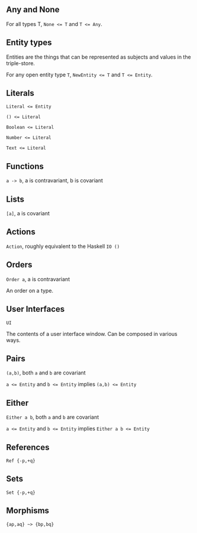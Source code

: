 ## Any and None

For all types T, `None <= T` and `T <= Any`.

## Entity types

Entities are the things that can be represented as subjects and values in the triple-store.

For any open entity type `T`, `NewEntity <= T` and `T <= Entity`.

## Literals

`Literal <= Entity`

`() <= Literal`

`Boolean <= Literal`

`Number <= Literal`

`Text <= Literal`

## Functions

`a -> b`, a is contravariant, b is covariant

## Lists

`[a]`, a is covariant

## Actions

`Action`, roughly equivalent to the Haskell `IO ()`

## Orders

`Order a`, a is contravariant

An order on a type.

## User Interfaces

`UI`

The contents of a user interface window. Can be composed in various ways.

## Pairs

`(a,b)`, both `a` and `b` are covariant

`a <= Entity` and `b <= Entity` implies `(a,b) <= Entity`

## Either

`Either a b`, both `a` and `b` are covariant

`a <= Entity` and `b <= Entity` implies `Either a b <= Entity`

## References

`Ref {-p,+q}`

## Sets

`Set {-p,+q}`

## Morphisms

`{ap,aq} ~> {bp,bq}`
